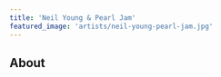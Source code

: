 ```yaml
---
title: 'Neil Young & Pearl Jam'
featured_image: 'artists/neil-young-pearl-jam.jpg'
---
```


## About


